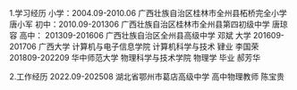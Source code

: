 1.学习经历
  小学：2004.09-2010.06 广西壮族自治区桂林市全州县柘桥完全小学 唐小军
  初中：2010.09-201306 广西壮族自治区桂林市全州县第四初级中学 唐琼容
  高中：
    201309-201606 广西壮族自治区全州县高级中学 邓斌
  大学
    201609-201706 广西大学 计算机与电子信息学院 计算机科学与技术 肄业 李国荣
    201809-202209 华中师范大学 物理科学与技术学院 物理学 毕业 郝芳华

2.工作经历
  2022.09-202508 湖北省鄂州市葛店高级中学 高中物理教师 陈宝贵